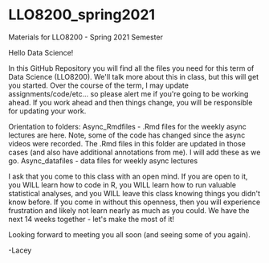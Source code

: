 # LLO8200_spring2021
Materials for LLO8200 - Spring 2021 Semester

Hello Data Science!

In this GitHub Repository you will find all the files you need for this term of Data Science (LLO8200). We'll talk more about this in class, but this will get you started. Over the course of the term, I may update assignments/code/etc... so please alert me if you're going to be working ahead. If you work ahead and then things change, you will be responsible for updating your work. 

Orientation to folders:
  Async_Rmdfiles - .Rmd files for the weekly async lectures are here. Note, some of the code has changed since the async videos were recorded. The .Rmd files in this folder are updated in those cases (and also have additional annotations from me). I will add these as we go. 
  Async_datafiles - data files for weekly async lectures

I ask that you come to this class with an open mind. If you are open to it, you WILL learn how to code in R, you WILL learn how to run valuable statistical analyses, and you WILL leave this class knowing things you didn't know before. If you come in without this openness, then you will experience frustration and likely not learn nearly as much as you could. We have the next 14 weeks together - let's make the most of it!

Looking forward to meeting you all soon (and seeing some of you again).

-Lacey
